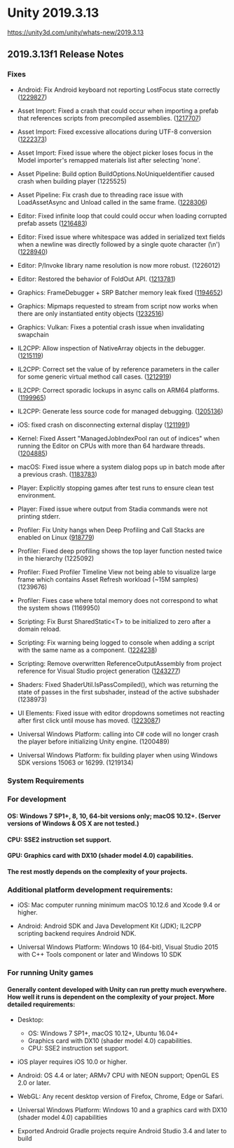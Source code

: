 # Unity 2019.3.13
https://unity3d.com/unity/whats-new/2019.3.13

## 2019.3.13f1 Release Notes


### Fixes
<ul>
<li><p>Android: Fix Android keyboard not reporting LostFocus state correctly (<a href="https://issuetracker.unity3d.com/issues/touching-outside-the-android-touch-keyboard-does-not-change-the-touchscreenkeyboard-status-to-done-or-canceled">1229827</a>)</p></li>
<li><p>Asset Import: Fixed a crash that could occur when importing a prefab that references scripts from precompiled assemblies. (<a href="https://issuetracker.unity3d.com/issues/editor-crashes-when-importing-prefab-referencing-scripts-from-precompiled-libraries">1217707</a>)</p></li>
<li><p>Asset Import: Fixed excessive allocations during UTF-8 conversion (<a href="https://issuetracker.unity3d.com/issues/assets-importer-gets-stuck-when-importing-a-txt-file-that-contains-binary">1222373</a>)</p></li>
<li><p>Asset Import: Fixed issue where the object picker loses focus in the Model importer's remapped materials list after selecting 'none'.</p></li>
<li><p>Asset Pipeline: Build option BuildOptions.NoUniqueIdentifier caused crash when building player (1225525)</p></li>
<li><p>Asset Pipeline: Fix crash due to threading race issue with LoadAssetAsync and Unload called in the same frame. (<a href="https://issuetracker.unity3d.com/issues/getpreloaddata-crash-when-loading-asset-bundles">1228306</a>)</p></li>
<li><p>Editor: Fixed infinite loop that could could occur when loading corrupted prefab assets (<a href="https://issuetracker.unity3d.com/issues/unity-leaks-memory-slash-crashes-when-trying-to-open-a-project-with-a-broken-prefab">1216483</a>)</p></li>
<li><p>Editor: Fixed issue where whitespace was added in serialized text fields when a newline was directly followed by a single quote character (\n') (<a href="https://issuetracker.unity3d.com/issues/assets-serialization-system-automatically-inserts-spaces-after-an-apostrophe-as-the-first-character">1228940</a>)</p></li>
<li><p>Editor: P/Invoke library name resolution is now more robust. (1226012)</p></li>
<li><p>Editor: Restored the behavior of FoldOut API. (<a href="https://issuetracker.unity3d.com/issues/input-system-package-playerinput-component-events-menu-doesnt-expand-when-clicked-directly-on-the-arrow-icon">1213781</a>)</p></li>
<li><p>Graphics: FrameDebugger + SRP Batcher memory leak fixed (<a href="https://issuetracker.unity3d.com/issues/srp-internal-jobtempalloc-allocation-warnings-are-continuously-printed-in-the-console-when-selecting-frame-debugger-entries">1194652</a>)</p></li>
<li><p>Graphics: Mipmaps requested to stream from script now works when there are only instantiated entity objects (<a href="https://issuetracker.unity3d.com/issues/streaming-texture-is-not-working-when-there-are-only-instantiated-entity-objects">1232516</a>)</p></li>
<li><p>Graphics: Vulkan: Fixes a potential crash issue when invalidating swapchain</p></li>
<li><p>IL2CPP: Allow inspection of NativeArray objects in the debugger. (<a href="https://issuetracker.unity3d.com/issues/no-debug-information-for-nativearray-objects-available-when-debugging-il2cpp-builds">1215119</a>)</p></li>
<li><p>IL2CPP: Correct set the value of by reference parameters in the caller for some generic virtual method call cases. (<a href="https://issuetracker.unity3d.com/issues/il2cpp-incorrectly-boxes-values-when-using-generic-virtual-methods-on-structs">1212919</a>)</p></li>
<li><p>IL2CPP: Correct sporadic lockups in async calls on ARM64 platforms. (<a href="https://issuetracker.unity3d.com/issues/il2cpp-android-ios-httpclient-content-stream-freezes-with-no-error-in-arm64-devices">1199965</a>)</p></li>
<li><p>IL2CPP: Generate less source code for managed debugging. (<a href="https://issuetracker.unity3d.com/issues/ios-arm64-branch-out-of-range-747396072-max-is-plus-slash-128mb-xcode-error-when-building-development-build-with-script-debugging">1205136</a>)</p></li>
<li><p>iOS: fixed crash on disconnecting external display (<a href="https://issuetracker.unity3d.com/issues/ios-player-crashes-on-airplaydisconnectcrashmain-when-disconnecting-airplay">1211991</a>)</p></li>
<li><p>Kernel: Fixed Assert "ManagedJobIndexPool ran out of indices" when running the Editor on CPUs with more than 64 hardware threads. (<a href="https://issuetracker.unity3d.com/issues/managedjobindexpool-runs-out-of-indices-when-using-a-processor-with-a-large-amount-of-cores-crashes-on-exit">1204885</a>)</p></li>
<li><p>macOS: Fixed issue where a system dialog pops up in batch mode after a previous crash. (<a href="https://issuetracker.unity3d.com/issues/macos-manual-input-requiring-pop-up-appears-in-batch-mode-if-unity-didnt-close-properly-on-the-last-launch">1183783</a>)</p></li>
<li><p>Player: Explicitly stopping games after test runs to ensure clean test environment.</p></li>
<li><p>Player: Fixed issue where output from Stadia commands were not printing stderr.</p></li>
<li><p>Profiler: Fix Unity hangs when Deep Profiling and Call Stacks are enabled on Linux (<a href="https://issuetracker.unity3d.com/issues/ubuntu-unity-hangs-when-deep-profiling-and-call-stacks-are-enabled">918779</a>)</p></li>
<li><p>Profiler: Fixed deep profiling shows the top layer function nested twice in the hierarchy (1225092)</p></li>
<li><p>Profiler: Fixed Profiler Timeline View not being able to visualize large frame which contains Asset Refresh workload (~15M samples) (1239676)</p></li>
<li><p>Profiler: Fixes case where total memory does not correspond to what the system shows (1169950)</p></li>
<li><p>Scripting: Fix Burst SharedStatic&lt;T&gt; to be initialized to zero after a domain reload.</p></li>
<li><p>Scripting: Fix warning being logged to console when adding a script with the same name as a component. (<a href="https://issuetracker.unity3d.com/issues/a-warning-is-thrown-in-the-console-window-when-a-non-monobehaviour-script-is-added-to-the-project-with-a-name-of-a-component">1224238</a>)</p></li>
<li><p>Scripting: Remove overwritten ReferenceOutputAssembly from project reference for Visual Studio project generation (<a href="https://issuetracker.unity3d.com/issues/referenceoutputassembly-key-is-set-to-false-in-project-references">1243277</a>)</p></li>
<li><p>Shaders: Fixed ShaderUtil.IsPassCompiled(), which was returning the state of passes in the first subshader, instead of the active subshader (1238973)</p></li>
<li><p>UI Elements: Fixed issue with editor dropdowns sometimes not reacting after first click until mouse has moved. (<a href="https://issuetracker.unity3d.com/issues/profiler-any-dropdown-list-in-profiler-window-doesnt-expand-the-second-time-once-collapsed-until-the-mouse-cursor-is-moved">1223087</a>)</p></li>
<li><p>Universal Windows Platform: calling into C# code will no longer crash the player before initializing Unity engine. (1200489)</p></li>
<li><p>Universal Windows Platform: fix building player when using Windows SDK versions 15063 or 16299. (1219134)</p></li>
</ul>

### System Requirements

### For development

#### OS: Windows 7 SP1+, 8, 10, 64-bit versions only; macOS 10.12+. (Server versions of Windows & OS X are not tested.)

#### CPU: SSE2 instruction set support.

#### GPU: Graphics card with DX10 (shader model 4.0) capabilities.

#### The rest mostly depends on the complexity of your projects.

### Additional platform development requirements:
<ul>
<li><p>iOS: Mac computer running minimum macOS 10.12.6 and Xcode 9.4 or higher.</p></li>
<li><p>Android: Android SDK and Java Development Kit (JDK); IL2CPP scripting backend requires Android NDK.</p></li>
<li><p>Universal Windows Platform: Windows 10 (64-bit), Visual Studio 2015 with C++ Tools component or later and Windows 10 SDK</p></li>
</ul>

### For running Unity games

#### Generally content developed with Unity can run pretty much everywhere. How well it runs is dependent on the complexity of your project. More detailed requirements:
<ul>
<li><p>Desktop:</p> 
<ul>
<li>OS: Windows 7 SP1+, macOS 10.12+, Ubuntu 16.04+</li>
<li>Graphics card with DX10 (shader model 4.0) capabilities.</li>
<li>CPU: SSE2 instruction set support.</li>
</ul></li>
<li><p>iOS player requires iOS 10.0 or higher.</p></li>
<li><p>Android: OS 4.4 or later; ARMv7 CPU with NEON support; OpenGL ES 2.0 or later.</p></li>
<li><p>WebGL: Any recent desktop version of Firefox, Chrome, Edge or Safari.</p></li>
<li><p>Universal Windows Platform: Windows 10 and a graphics card with DX10 (shader model 4.0) capabilities</p></li>
<li><p>Exported Android Gradle projects require Android Studio 3.4 and later to build</p></li>
</ul>

